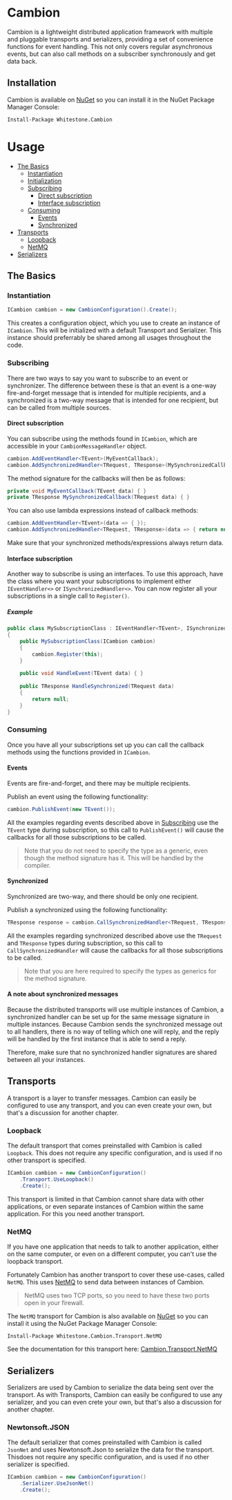 # Cambion
Cambion is a lightweight distributed application framework with multiple and pluggable transports and serializers, providing a set of convenience functions for event handling. This not only covers regular asynchronous events, but can also call methods on a subscriber synchronously and get data back.

## Installation

Cambion is available on [NuGet](https://www.nuget.org/packages/Whitestone.Cambion/) so you can install it in the NuGet Package Manager Console:

```
Install-Package Whitestone.Cambion
```


# Usage

- [The Basics](#the-basics)
  - [Instantiation](#instantiation)
  - [Initialization](#initialization)
  - [Subscribing](#subscribing)
    - [Direct subscription](#direct-subscription)
    - [Interface subscription](#interface-subscription)
  - [Consuming](#consuming)
    - [Events](#events)
    - [Synchronized](#synchronized)
- [Transports](#transports)
  - [Loopback](#loopback)
  - [NetMQ](#netmq)
- [Serializers](#serializers)

## The Basics

### Instantiation

```csharp
ICambion cambion = new CambionConfiguration().Create();
```

This creates a configuration object, which you use to create an instance of `ICambion`. This will be initialized with a default Transport and Serializer.
This instance should preferrably be shared among all usages throughout the code.


### Subscribing

There are two ways to say you want to subscribe to an event or synchronizer. The difference between these is that an event is a one-way fire-and-forget message that is intended for multiple recipients, and a synchronized is a two-way message that is intended for one recipient, but can be called from multiple sources.

#### Direct subscription

You can subscribe using the methods found in `ICambion`, which are accessible in your `CambionMessageHandler` object.

```csharp
cambion.AddEventHandler<TEvent>(MyEventCallback);
cambion.AddSynchronizedHandler<TRequest, TResponse>(MySynchronizedCallback);
```

The method signature for the callbacks will then be as follows:

```csharp
private void MyEventCallback(TEvent data) { }
private TResponse MySynchronizedCallback(TRequest data) { }
```

You can also use lambda expressions instead of callback methods:

```csharp
cambion.AddEventHandler<TEvent>(data => { });
cambion.AddSynchronizedHandler<TRequest, TResponse>(data => { return null; });
```

Make sure that your synchronized methods/expressions always return data.

#### Interface subscription

Another way to subscribe is using an interfaces. To use this approach, have the class where you want your subscriptions to implement either `IEventHandler<>` or `ISynchronizedHandler<>`. You can now register all your subscriptions in a single call to `Register()`.

##### Example

```csharp
public class MySubscriptionClass : IEventHandler<TEvent>, ISynchronizedHandler<TRequest, TResponse>
{
    public MySubscriptionClass(ICambion cambion)
    {
        cambion.Register(this);
    }
    
    public void HandleEvent(TEvent data) { }
    
    public TResponse HandleSynchronized(TRequest data)
    {
        return null;
    }
}
```

### Consuming

Once you have all your subscriptions set up you can call the callback methods using the functions provided in `ICambion`.

#### Events

Events are fire-and-forget, and there may be multiple recipients.

Publish an event using the following functionality:

```csharp
cambion.PublishEvent(new TEvent());
```

All the examples regarding events described above in [Subscribing](#subscribing) use the `TEvent` type during subscription, so this call to `PublishEvent()` will cause the callbacks for all those subscriptions to be called.

> Note that you do not need to specify the type as a generic, even though the method signature has it. This will be handled by the compiler.

#### Synchronized

Synchronized are two-way, and there should be only one recipient.

Publish a synchronized using the following functionality:

```csharp
TResponse response = cambion.CallSynchronizedHandler<TRequest, TResponse>(new TRequest());
```

All the examples regarding synchronized described above use the `TRequest` and `TResponse` types during subscription, so this call to `CallSynchronizedHandler` will cause the callbacks for all those subscriptions to be called.

> Note that you are here required to specify the types as generics for the method signature.


#### A note about synchronized messages

Because the distributed transports will use multiple instances of Cambion, a synchronized handler can be set up for the same message signature in multiple instances. Because Cambion sends the synchronized message out to all handlers, there is no way of telling which one will reply, and the reply will be handled by the first instance that is able to send a reply.

Therefore, make sure that no synchronized handler signatures are shared between all your instances.

## Transports

A transport is a layer to transfer messages. Cambion can easily be configured to use any transport, and you can even create your own, but that's a discussion for another chapter.

### Loopback
 
The default transport that comes preinstalled with Cambion is called `Loopback`. This does not require any specific configuration, and is used if no other transport is specified.

```csharp
ICambion cambion = new CambionConfiguration()
    .Transport.UseLoopback()
    .Create();
```

This transport is limited in that Cambion cannot share data with other applications, or even separate instances of Cambion within the same application. For this you need another transport.

### NetMQ

If you have one application that needs to talk to another application, either on the same computer, or even on a different computer, you can't use the loopback transport.

Fortunately Cambion has another transport to cover these use-cases, called `NetMQ`. This uses [NetMQ](https://github.com/zeromq/netmq) to send data between instances of Cambion.

> NetMQ uses two TCP ports, so you need to have these two ports open in your firewall.

The `NetMQ` transport for Cambion is also available on [NuGet](https://www.nuget.org/packages/Whitestone.Cambion.Transport.NetMQ/) so you can install it using the NuGet Package Manager Console:

```
Install-Package Whitestone.Cambion.Transport.NetMQ
```

See the documentation for this transport here: [Cambion.Transport.NetMQ](https://github.com/whitestone-no/Cambion/src/Transports/NetMQ)

## Serializers

Serializers are used by Cambion to serialize the data being sent over the transport. As with Transports, Cambion can easily be configured to use any serializer, and you can even crete your own, but that's also a discussion for another chapter.

### Newtonsoft.JSON

The default serializer that comes preinstalled with Cambion is called `JsonNet` and uses Newtonsoft.Json to serialize the data for the transport. Thisdoes not require any specific configuration, and is used if no other serializer is specified.

```csharp
ICambion cambion = new CambionConfiguration()
    .Serializer.UseJsonNet()
	.Create();
```